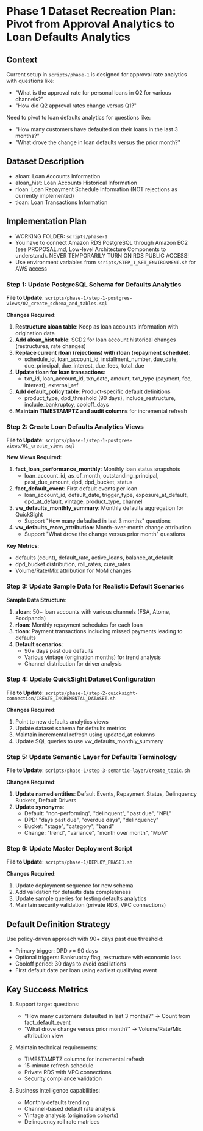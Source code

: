 # Phase 1 Dataset Recreation Plan: Pivot from Approval Analytics to Loan Defaults Analytics

## Context

Current setup in `scripts/phase-1` is designed for approval rate analytics with questions like:
- "What is the approval rate for personal loans in Q2 for various channels?"
- "How did Q2 approval rates change versus Q1?"

Need to pivot to loan defaults analytics for questions like:
- "How many customers have defaulted on their loans in the last 3 months?"
- "What drove the change in loan defaults versus the prior month?"

## Dataset Description

- aloan: Loan Accounts Information
- aloan_hist: Loan Accounts Historical Information
- rloan: Loan Repayment Schedule Information (NOT rejections as currently implemented)
- tloan: Loan Transactions Information

## Implementation Plan

- WORKING FOLDER: `scripts/phase-1`
- You have to connect Amazon RDS PostgreSQL through Amazon EC2 (see PROPOSAL.md, Low-level Architecture Components to understand). NEVER TEMPORARILY TURN ON RDS PUBLIC ACCESS!
- Use environment variables from `scripts/STEP_1_SET_ENVIRONMENT.sh` for AWS access

### Step 1: Update PostgreSQL Schema for Defaults Analytics

**File to Update**: `scripts/phase-1/step-1-postgres-views/02_create_schema_and_tables.sql`

**Changes Required**:
1. **Restructure aloan table**: Keep as loan accounts information with origination data
2. **Add aloan_hist table**: SCD2 for loan account historical changes (restructures, rate changes)
3. **Replace current rloan (rejections) with rloan (repayment schedule)**:
   - schedule_id, loan_account_id, installment_number, due_date, due_principal, due_interest, due_fees, total_due
4. **Update tloan for loan transactions**:
   - txn_id, loan_account_id, txn_date, amount, txn_type (payment, fee, interest), external_ref
5. **Add default_policy table**: Product-specific default definitions
   - product_type, dpd_threshold (90 days), include_restructure, include_bankruptcy, cooloff_days
6. **Maintain TIMESTAMPTZ and audit columns** for incremental refresh

### Step 2: Create Loan Defaults Analytics Views

**File to Update**: `scripts/phase-1/step-1-postgres-views/01_create_views.sql`

**New Views Required**:
1. **fact_loan_performance_monthly**: Monthly loan status snapshots
   - loan_account_id, as_of_month, outstanding_principal, past_due_amount, dpd, dpd_bucket, status
2. **fact_default_event**: First default events per loan
   - loan_account_id, default_date, trigger_type, exposure_at_default, dpd_at_default, vintage, product_type, channel
3. **vw_defaults_monthly_summary**: Monthly defaults aggregation for QuickSight
   - Support "How many defaulted in last 3 months" questions
4. **vw_defaults_mom_attribution**: Month-over-month change attribution
   - Support "What drove the change versus prior month" questions

**Key Metrics**:
- defaults (count), default_rate, active_loans, balance_at_default
- dpd_bucket distribution, roll_rates, cure_rates
- Volume/Rate/Mix attribution for MoM changes

### Step 3: Update Sample Data for Realistic Default Scenarios

**Sample Data Structure**:
1. **aloan**: 50+ loan accounts with various channels (FSA, Atome, Foodpanda)
2. **rloan**: Monthly repayment schedules for each loan
3. **tloan**: Payment transactions including missed payments leading to defaults
4. **Default scenarios**: 
   - 90+ days past due defaults
   - Various vintage (origination months) for trend analysis
   - Channel distribution for driver analysis

### Step 4: Update QuickSight Dataset Configuration

**File to Update**: `scripts/phase-1/step-2-quicksight-connection/CREATE_INCREMENTAL_DATASET.sh`

**Changes Required**:
1. Point to new defaults analytics views
2. Update dataset schema for defaults metrics
3. Maintain incremental refresh using updated_at columns
4. Update SQL queries to use vw_defaults_monthly_summary

### Step 5: Update Semantic Layer for Defaults Terminology

**File to Update**: `scripts/phase-1/step-3-semantic-layer/create_topic.sh`

**Changes Required**:
1. **Update named entities**: Default Events, Repayment Status, Delinquency Buckets, Default Drivers
2. **Update synonyms**:
   - Default: "non-performing", "delinquent", "past due", "NPL"
   - DPD: "days past due", "overdue days", "delinquency"
   - Bucket: "stage", "category", "band"
   - Change: "trend", "variance", "month over month", "MoM"

### Step 6: Update Master Deployment Script

**File to Update**: `scripts/phase-1/DEPLOY_PHASE1.sh`

**Changes Required**:
1. Update deployment sequence for new schema
2. Add validation for defaults data completeness
3. Update sample queries for testing defaults analytics
4. Maintain security validation (private RDS, VPC connections)

## Default Definition Strategy

Use policy-driven approach with 90+ days past due threshold:
- Primary trigger: DPD >= 90 days
- Optional triggers: Bankruptcy flag, restructure with economic loss
- Cooloff period: 30 days to avoid oscillations
- First default date per loan using earliest qualifying event

## Key Success Metrics

1. Support target questions:
   - "How many customers defaulted in last 3 months?" -> Count from fact_default_event
   - "What drove change versus prior month?" -> Volume/Rate/Mix attribution view

2. Maintain technical requirements:
   - TIMESTAMPTZ columns for incremental refresh
   - 15-minute refresh schedule
   - Private RDS with VPC connections
   - Security compliance validation

3. Business intelligence capabilities:
   - Monthly defaults trending
   - Channel-based default rate analysis
   - Vintage analysis (origination cohorts)
   - Delinquency roll rate matrices
